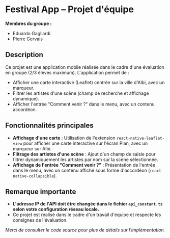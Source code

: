 # Festival App – Projet d'équipe

**Membres du groupe :**
- Eduardo Gagliardi
- Pierre Gervais

## Description
Ce projet est une application mobile réalisée dans le cadre d'une évaluation en groupe (2/3 élèves maximum). L'application permet de :
- Afficher une carte interactive (Leaflet) centrée sur la ville d'Albi, avec un marqueur.
- Filtrer les artistes d'une scène (champ de recherche et affichage dynamique).
- Afficher l'entrée "Comment venir ?" dans le menu, avec un contenu accordéon.

## Fonctionnalités principales
- **Affichage d'une carte** : Utilisation de l'extension `react-native-leaflet-view` pour afficher une carte interactive sur l'écran Plan, avec un marqueur sur Albi.
- **Filtrage des artistes d'une scène** : Ajout d'un champ de saisie pour filtrer dynamiquement les artistes par nom sur la scène sélectionnée.
- **Affichage de l'entrée "Comment venir ?"** : Présentation de l'entrée dans le menu, avec un contenu affiché sous forme d'accordéon (`react-native-collapsible`).

## Remarque importante
- **L'adresse IP de l'API doit être changée dans le fichier `api_constant.ts` selon votre configuration réseau locale.**
- Ce projet est réalisé dans le cadre d'un travail d'équipe et respecte les consignes de l'évaluation.

*Merci de consulter le code source pour plus de détails sur l'implémentation.* 